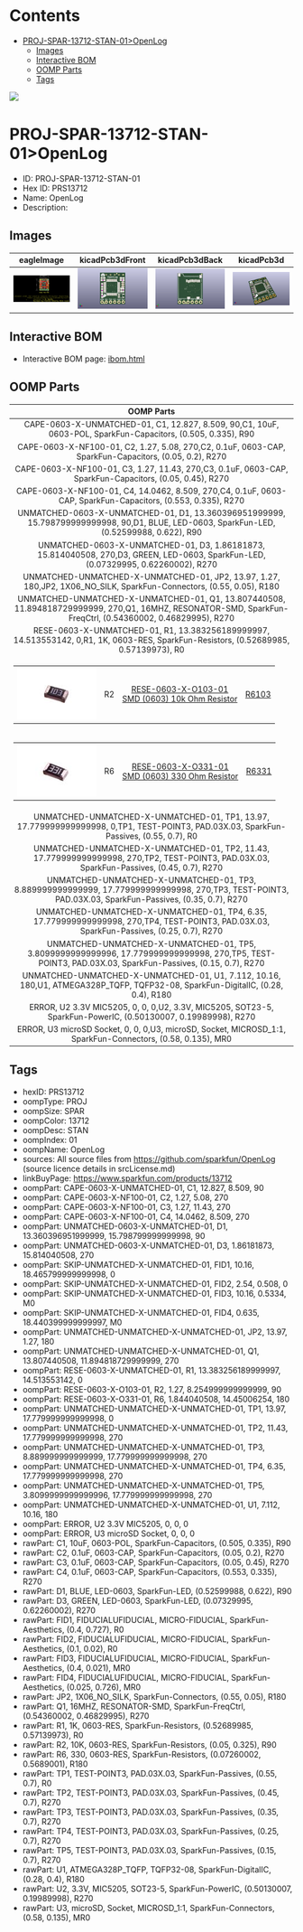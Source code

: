 



Contents
========

* [PROJ-SPAR-13712-STAN-01>OpenLog](#proj-spar-13712-stan-01openlog)
	* [Images](#images)
	* [Interactive BOM](#interactive-bom)
	* [OOMP Parts](#oomp-parts)
	* [Tags](#tags)
  
![][im]
# PROJ-SPAR-13712-STAN-01>OpenLog

- ID: PROJ-SPAR-13712-STAN-01
- Hex ID: PRS13712
- Name: OpenLog
- Description: 

## Images
  
  

|eagleImage|kicadPcb3dFront|kicadPcb3dBack|kicadPcb3d|
| :---: | :---: | :---: | :---: |
|[![eagleImage](eagleImage_140.png)](eagleImage_600.png)|[![kicadPcb3dFront](kicadPcb3dFront_140.png)](kicadPcb3dFront_600.png)|[![kicadPcb3dBack](kicadPcb3dBack_140.png)](kicadPcb3dBack_600.png)|[![kicadPcb3d](kicadPcb3d_140.png)](kicadPcb3d_600.png)|

## Interactive BOM

- Interactive BOM page: [ibom.html](kicad/bom/ibom.html)

## OOMP Parts
  

|OOMP Parts|
| :---: |
|CAPE-0603-X-UNMATCHED-01, C1, 12.827, 8.509, 90,C1, 10uF, 0603-POL, SparkFun-Capacitors, (0.505, 0.335), R90|
|CAPE-0603-X-NF100-01, C2, 1.27, 5.08, 270,C2, 0.1uF, 0603-CAP, SparkFun-Capacitors, (0.05, 0.2), R270|
|CAPE-0603-X-NF100-01, C3, 1.27, 11.43, 270,C3, 0.1uF, 0603-CAP, SparkFun-Capacitors, (0.05, 0.45), R270|
|CAPE-0603-X-NF100-01, C4, 14.0462, 8.509, 270,C4, 0.1uF, 0603-CAP, SparkFun-Capacitors, (0.553, 0.335), R270|
|UNMATCHED-0603-X-UNMATCHED-01, D1, 13.360396951999999, 15.798799999999998, 90,D1, BLUE, LED-0603, SparkFun-LED, (0.52599988, 0.622), R90|
|UNMATCHED-0603-X-UNMATCHED-01, D3, 1.86181873, 15.814040508, 270,D3, GREEN, LED-0603, SparkFun-LED, (0.07329995, 0.62260002), R270|
|UNMATCHED-UNMATCHED-X-UNMATCHED-01, JP2, 13.97, 1.27, 180,JP2, 1X06_NO_SILK, SparkFun-Connectors, (0.55, 0.05), R180|
|UNMATCHED-UNMATCHED-X-UNMATCHED-01, Q1, 13.807440508, 11.894818729999999, 270,Q1, 16MHZ, RESONATOR-SMD, SparkFun-FreqCtrl, (0.54360002, 0.46829995), R270|
|RESE-0603-X-UNMATCHED-01, R1, 13.383256189999997, 14.513553142, 0,R1, 1K, 0603-RES, SparkFun-Resistors, (0.52689985, 0.57139973), R0|
|<table><tr><td>![RESE-0603-X-O103-01](https://raw.githubusercontent.com/oomlout/oomlout_OOMP_parts/main/RESE-0603-X-O103-01/image_140.jpg)</td><td> R2</td><td>[RESE-0603-X-O103-01<br>SMD (0603) 10k Ohm Resistor](https://github.com/oomlout/oomlout_OOMP_parts/tree/main/RESE-0603-X-O103-01/)</td><td>[R6103](https://github.com/oomlout/oomlout_OOMP_parts/tree/main/RESE-0603-X-O103-01/)</td></tr></table>|
|<table><tr><td>![RESE-0603-X-O331-01](https://raw.githubusercontent.com/oomlout/oomlout_OOMP_parts/main/RESE-0603-X-O331-01/image_140.jpg)</td><td> R6</td><td>[RESE-0603-X-O331-01<br>SMD (0603) 330 Ohm Resistor](https://github.com/oomlout/oomlout_OOMP_parts/tree/main/RESE-0603-X-O331-01/)</td><td>[R6331](https://github.com/oomlout/oomlout_OOMP_parts/tree/main/RESE-0603-X-O331-01/)</td></tr></table>|
|UNMATCHED-UNMATCHED-X-UNMATCHED-01, TP1, 13.97, 17.779999999999998, 0,TP1, TEST-POINT3, PAD.03X.03, SparkFun-Passives, (0.55, 0.7), R0|
|UNMATCHED-UNMATCHED-X-UNMATCHED-01, TP2, 11.43, 17.779999999999998, 270,TP2, TEST-POINT3, PAD.03X.03, SparkFun-Passives, (0.45, 0.7), R270|
|UNMATCHED-UNMATCHED-X-UNMATCHED-01, TP3, 8.889999999999999, 17.779999999999998, 270,TP3, TEST-POINT3, PAD.03X.03, SparkFun-Passives, (0.35, 0.7), R270|
|UNMATCHED-UNMATCHED-X-UNMATCHED-01, TP4, 6.35, 17.779999999999998, 270,TP4, TEST-POINT3, PAD.03X.03, SparkFun-Passives, (0.25, 0.7), R270|
|UNMATCHED-UNMATCHED-X-UNMATCHED-01, TP5, 3.8099999999999996, 17.779999999999998, 270,TP5, TEST-POINT3, PAD.03X.03, SparkFun-Passives, (0.15, 0.7), R270|
|UNMATCHED-UNMATCHED-X-UNMATCHED-01, U1, 7.112, 10.16, 180,U1, ATMEGA328P_TQFP, TQFP32-08, SparkFun-DigitalIC, (0.28, 0.4), R180|
|ERROR, U2 3.3V MIC5205, 0, 0, 0,U2, 3.3V, MIC5205, SOT23-5, SparkFun-PowerIC, (0.50130007, 0.19989998), R270|
|ERROR, U3 microSD Socket, 0, 0, 0,U3, microSD, Socket, MICROSD_1:1, SparkFun-Connectors, (0.58, 0.135), MR0|

## Tags

- hexID: PRS13712
- oompType: PROJ
- oompSize: SPAR
- oompColor: 13712
- oompDesc: STAN
- oompIndex: 01
- oompName: OpenLog
- sources: All source files from https://github.com/sparkfun/OpenLog (source licence details in srcLicense.md)
- linkBuyPage: https://www.sparkfun.com/products/13712
- oompPart: CAPE-0603-X-UNMATCHED-01, C1, 12.827, 8.509, 90
- oompPart: CAPE-0603-X-NF100-01, C2, 1.27, 5.08, 270
- oompPart: CAPE-0603-X-NF100-01, C3, 1.27, 11.43, 270
- oompPart: CAPE-0603-X-NF100-01, C4, 14.0462, 8.509, 270
- oompPart: UNMATCHED-0603-X-UNMATCHED-01, D1, 13.360396951999999, 15.798799999999998, 90
- oompPart: UNMATCHED-0603-X-UNMATCHED-01, D3, 1.86181873, 15.814040508, 270
- oompPart: SKIP-UNMATCHED-X-UNMATCHED-01, FID1, 10.16, 18.465799999999998, 0
- oompPart: SKIP-UNMATCHED-X-UNMATCHED-01, FID2, 2.54, 0.508, 0
- oompPart: SKIP-UNMATCHED-X-UNMATCHED-01, FID3, 10.16, 0.5334, M0
- oompPart: SKIP-UNMATCHED-X-UNMATCHED-01, FID4, 0.635, 18.440399999999997, M0
- oompPart: UNMATCHED-UNMATCHED-X-UNMATCHED-01, JP2, 13.97, 1.27, 180
- oompPart: UNMATCHED-UNMATCHED-X-UNMATCHED-01, Q1, 13.807440508, 11.894818729999999, 270
- oompPart: RESE-0603-X-UNMATCHED-01, R1, 13.383256189999997, 14.513553142, 0
- oompPart: RESE-0603-X-O103-01, R2, 1.27, 8.254999999999999, 90
- oompPart: RESE-0603-X-O331-01, R6, 1.844040508, 14.45006254, 180
- oompPart: UNMATCHED-UNMATCHED-X-UNMATCHED-01, TP1, 13.97, 17.779999999999998, 0
- oompPart: UNMATCHED-UNMATCHED-X-UNMATCHED-01, TP2, 11.43, 17.779999999999998, 270
- oompPart: UNMATCHED-UNMATCHED-X-UNMATCHED-01, TP3, 8.889999999999999, 17.779999999999998, 270
- oompPart: UNMATCHED-UNMATCHED-X-UNMATCHED-01, TP4, 6.35, 17.779999999999998, 270
- oompPart: UNMATCHED-UNMATCHED-X-UNMATCHED-01, TP5, 3.8099999999999996, 17.779999999999998, 270
- oompPart: UNMATCHED-UNMATCHED-X-UNMATCHED-01, U1, 7.112, 10.16, 180
- oompPart: ERROR, U2 3.3V MIC5205, 0, 0, 0
- oompPart: ERROR, U3 microSD Socket, 0, 0, 0
- rawPart: C1, 10uF, 0603-POL, SparkFun-Capacitors, (0.505, 0.335), R90
- rawPart: C2, 0.1uF, 0603-CAP, SparkFun-Capacitors, (0.05, 0.2), R270
- rawPart: C3, 0.1uF, 0603-CAP, SparkFun-Capacitors, (0.05, 0.45), R270
- rawPart: C4, 0.1uF, 0603-CAP, SparkFun-Capacitors, (0.553, 0.335), R270
- rawPart: D1, BLUE, LED-0603, SparkFun-LED, (0.52599988, 0.622), R90
- rawPart: D3, GREEN, LED-0603, SparkFun-LED, (0.07329995, 0.62260002), R270
- rawPart: FID1, FIDUCIALUFIDUCIAL, MICRO-FIDUCIAL, SparkFun-Aesthetics, (0.4, 0.727), R0
- rawPart: FID2, FIDUCIALUFIDUCIAL, MICRO-FIDUCIAL, SparkFun-Aesthetics, (0.1, 0.02), R0
- rawPart: FID3, FIDUCIALUFIDUCIAL, MICRO-FIDUCIAL, SparkFun-Aesthetics, (0.4, 0.021), MR0
- rawPart: FID4, FIDUCIALUFIDUCIAL, MICRO-FIDUCIAL, SparkFun-Aesthetics, (0.025, 0.726), MR0
- rawPart: JP2, 1X06_NO_SILK, SparkFun-Connectors, (0.55, 0.05), R180
- rawPart: Q1, 16MHZ, RESONATOR-SMD, SparkFun-FreqCtrl, (0.54360002, 0.46829995), R270
- rawPart: R1, 1K, 0603-RES, SparkFun-Resistors, (0.52689985, 0.57139973), R0
- rawPart: R2, 10K, 0603-RES, SparkFun-Resistors, (0.05, 0.325), R90
- rawPart: R6, 330, 0603-RES, SparkFun-Resistors, (0.07260002, 0.5689001), R180
- rawPart: TP1, TEST-POINT3, PAD.03X.03, SparkFun-Passives, (0.55, 0.7), R0
- rawPart: TP2, TEST-POINT3, PAD.03X.03, SparkFun-Passives, (0.45, 0.7), R270
- rawPart: TP3, TEST-POINT3, PAD.03X.03, SparkFun-Passives, (0.35, 0.7), R270
- rawPart: TP4, TEST-POINT3, PAD.03X.03, SparkFun-Passives, (0.25, 0.7), R270
- rawPart: TP5, TEST-POINT3, PAD.03X.03, SparkFun-Passives, (0.15, 0.7), R270
- rawPart: U1, ATMEGA328P_TQFP, TQFP32-08, SparkFun-DigitalIC, (0.28, 0.4), R180
- rawPart: U2, 3.3V, MIC5205, SOT23-5, SparkFun-PowerIC, (0.50130007, 0.19989998), R270
- rawPart: U3, microSD, Socket, MICROSD_1:1, SparkFun-Connectors, (0.58, 0.135), MR0



[im]: kicadPcb3d_450.png
